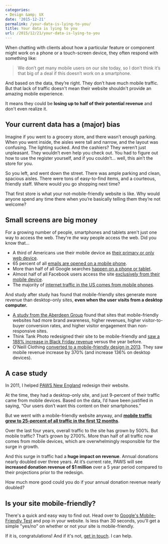 ```yaml
---
categories:
- Design &amp; UX
date: '2015-12-21'
permalink: /your-data-is-lying-to-you/
title: Your data is lying to you
url: /2015/12/21/your-data-is-lying-to-you
---
```


When chatting with clients about how a particular feature or component might work on a phone or a touch-screen device, they often respond with something like:

> We don’t get many mobile users on our site today, so I don’t think it’s that big of a deal if this doesn’t work on a smartphone.

And based on the data, they’re right. They don’t have much mobile traffic. But that lack of traffic doesn't mean their website shouldn't provide an amazing mobile experience.

It means they could be **losing up to half of their potential revenue** and don't even realize it.

<!--more-->

## Your current data has a (major) bias

Imagine if you went to a grocery store, and there wasn’t enough parking. When you went inside, the aisles were tall and narrow, and the layout was confusing. The lighting sucked. And the cashiers? They weren’t just unpleasant. They wouldn’t even help you check out. You had to figure out how to use the register yourself, and if you couldn’t... well, this ain’t the store for you.

So you left, and went down the street. There was ample parking and clean, spacious aisles. There were tons of easy-to-find items, and a courteous, friendly staff. Where would you go shopping next time?

That first store is what your not-mobile-friendly website is like. Why would anyone spend any time there when you’re basically telling them they’re not welcome?

## Small screens are big money

For a growing number of people, smartphones and tablets aren't just one way to access the web. They're *the* way people access the web. Did you know that...

- A third of Americans use their mobile device as [their primary or only web device](https://hbr.org/2013/05/the-rise-of-the-mobile-only-us/).
- 65 percent of all [emails are opened on a mobile phone](http://venturebeat.com/2014/01/22/65-of-all-email-gets-opened-first-on-a-mobile-device-and-thats-great-news-for-marketers/).
- More than half of all Google searches [happen on a phone or tablet](http://www.forbes.com/sites/roberthof/2015/05/05/as-mobile-grabs-over-half-of-all-searches-google-hits-refresh-on-ads/).
- Almost half of all Facebook users access the site [exclusively from their mobile device](http://www.businessinsider.com/facebook-q3-earnings-2015-11).
- The majority of [internet traffic in the US comes from mobile phones](http://www.smartinsights.com/mobile-marketing/mobile-marketing-analytics/mobile-marketing-statistics/).

And study after study has found that mobile-friendly sites generate more revenue than desktop-only sites, **even when the user visits from a desktop computer.**

- [A study from the Aberdeen Group](http://www.webaholic.co.in/blog/does-responsive-web-design-convert-better/) found that sites that mobile-friendly websites had more brand awareness, higher revenues, higher visitor-to-buyer conversion rates, and higher visitor engagement than non-responsive sites.
- Think Tank Photo redesigned their site to be mobile-friendly and [saw a 188% increase in Black Friday revenue](http://www.blastam.com/assets/pdf/blast-thinktankphoto-responsive-casestudy.pdf) versus the year before.
- O’Neill Clothing [converted to a mobile-friendly design in 2013](http://electricpulp.com/notes/more-on-apples-mobile-optimization-in-ecommerce/). They saw mobile revenue increase by 370% (and increase 136% on desktop devices).

## A case study

In 2011, I helped [PAWS New England](http://pawsnewengland.com/) redesign their website.

At the time, they had a desktop-only site, and just 9-percent of their traffic came from mobile devices. Based on the data, I’d have been justified in saying, “Our users don’t want this content on their smartphones.”

But we went with a mobile-friendly website anyway, and **[mobile traffic grew to 25-percent of all traffic in the first 12 months](https://gomakethings.com/projects/paws-new-england/)**.

Over the last four years, overall traffic to the site has grown by 500%. But mobile traffic? That’s grown by 2700%. More than half of all traffic now comes from mobile devices, which are overwhelmingly responsible for the surge in growth.

And this surge in traffic had a **huge impact on revenue**. Annual donations nearly doubled over three years. At it’s current rate, PAWS will see **increased donation revenue of $1 million** over a 5 year period compared to their projections prior to the redesign.

How much more good could you do if your annual donation revenue nearly doubled?

## Is your site mobile-friendly?

There's a quick and easy way to find out. Head over to [Google's Mobile-Friendly Test](https://www.google.com/webmasters/tools/mobile-friendly/) and pop in your website. Is less than 30 seconds, you'll get a simple "yes/no" on whether or not your site is mobile-friendly.

If it is, congratulations! And if it's not, [get in touch](https://gomakethings.com/about/). I can help.
